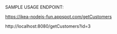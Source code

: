 SAMPLE USAGE ENDPOINT:

https://ikea-nodejs-fun.appspot.com/getCustomers

http://localhost:8080/getCustomers?id=3

